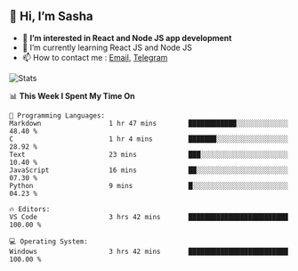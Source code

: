 ## 👋 Hi, I’m Sasha

- 👀 **I’m interested in React and Node JS app development** 
- 🌱 I’m currently learning React JS and Node JS
- 📫 How to contact me : [Email](mailto:sanyuchilas@gmail.com), [Telegram](https://t.me/sanyuchilas)

![Stats](https://github-readme-stats.vercel.app/api?username=sanyuchilas&show_icons=true&theme=react&hide=issues&count_private=true&layout=compact)

<!--START_SECTION:waka-->
📊 **This Week I Spent My Time On** 

```text
💬 Programming Languages: 
Markdown                 1 hr 47 mins        ████████████░░░░░░░░░░░░░   48.40 % 
C                        1 hr 4 mins         ███████░░░░░░░░░░░░░░░░░░   28.92 % 
Text                     23 mins             ███░░░░░░░░░░░░░░░░░░░░░░   10.40 % 
JavaScript               16 mins             ██░░░░░░░░░░░░░░░░░░░░░░░   07.30 % 
Python                   9 mins              █░░░░░░░░░░░░░░░░░░░░░░░░   04.23 % 

🔥 Editors: 
VS Code                  3 hrs 42 mins       █████████████████████████   100.00 % 

💻 Operating System: 
Windows                  3 hrs 42 mins       █████████████████████████   100.00 % 
```


<!--END_SECTION:waka-->
